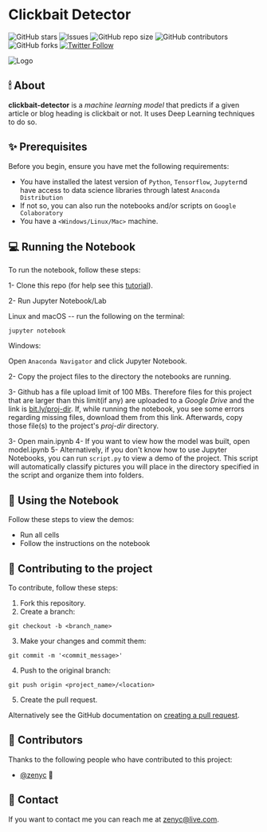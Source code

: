 # Clickbait Detector

<!--- These are examples. See https://shields.io for others or to customize this set of shields. You might want to include dependencies, project status and licence info here --->
![GitHub stars](https://img.shields.io/github/stars/zenyc/clickbait-detector?style=social)
![Issues](https://img.shields.io/github/issues/zenyc/clickbait-detector)
![GitHub repo size](https://img.shields.io/github/repo-size/zenyc/clickbait-detector)
![GitHub contributors](https://img.shields.io/github/contributors/zenyc/clickbait-detector)
![GitHub forks](https://img.shields.io/github/forks/zenyc/clickbait-detector?style=social)
[![Twitter Follow](https://img.shields.io/twitter/follow/dialhaseeb?style=social)](www.twitter.com/dialhaseeb)

![Logo](https://github.com/zenyc/zenyc/blob/master/logo-small.png)

## 🕯 About
**clickbait-detector** is a *machine learning model* that predicts if a given article or blog heading is clickbait or not. It uses Deep Learning techniques to do so.

<!--- Additional line of information text about what the project does. Your introduction should be around 2 or 3 sentences. Don't go overboard, people won't read it.--->

## ✨ Prerequisites

Before you begin, ensure you have met the following requirements:
<!--- These are just example requirements. Add, duplicate or remove as required --->
* You have installed the latest version of `Python`, `Tensorflow`, `Jupyter`nd have access to data science libraries through latest `Anaconda Distribution`
* If not so, you can also run the notebooks and/or scripts on `Google Colaboratory`
* You have a `<Windows/Linux/Mac>` machine. 


## 💻 Running the Notebook


To run the notebook, follow these steps:

1- Clone this repo (for help see this [tutorial](https://help.github.com/articles/cloning-a-repository/)).

2- Run Jupyter Notebook/Lab

Linux and macOS -- run the following on the terminal:
```
jupyter notebook
```

Windows:

Open `Anaconda Navigator` and click Jupyter Notebook.

2- Copy the project files to the directory the notebooks are running.

3- Github has a file upload limit of 100 MBs. Therefore files for this project that are larger than this limit(if any) are uploaded to a *Google Drive* and the link is [bit.ly/proj-dir](www.bit.ly/proj-dir). If, while running the notebook, you see some errors regarding missing files, download them from this link. Afterwards, copy those file(s) to the project's *proj-dir* directory.

3- Open main.ipynb
4- If you want to view how the model was built, open model.ipynb
5- Alternatively, if you don't know how to use Jupyter Notebooks, you can run `script.py` to view a demo of the project. This script will automatically classify pictures you will place in the directory specified in the script and organize them into folders.

## 📓 Using the Notebook

Follow these steps to view the demos:

* Run all cells
* Follow the instructions on the notebook

<!--- Add run commands and examples you think users will find useful. Provide an options reference for bonus points! -->

## 🙌 Contributing to the project
<!--- If your README is long or you have some specific process or steps you want contributors to follow, consider creating a separate CONTRIBUTING.md file--->
To contribute, follow these steps:

1. Fork this repository.
2. Create a branch: 

```
git checkout -b <branch_name>
```

3. Make your changes and commit them: 
```
git commit -m '<commit_message>'
```
4. Push to the original branch: 
```
git push origin <project_name>/<location>
```
5. Create the pull request.

Alternatively see the GitHub documentation on [creating a pull request](https://help.github.com/en/github/collaborating-with-issues-and-pull-requests/creating-a-pull-request).

## 💖 Contributors

Thanks to the following people who have contributed to this project:

* [@zenyc](https://github.com/zenyc) 📖

<!--- You might want to consider using something like the [All Contributors](https://github.com/all-contributors/all-contributors) specification and its [emoji key](https://allcontributors.org/docs/en/emoji-key). --->

## 👀 Contact

If you want to contact me you can reach me at <zenyc@live.com>.


